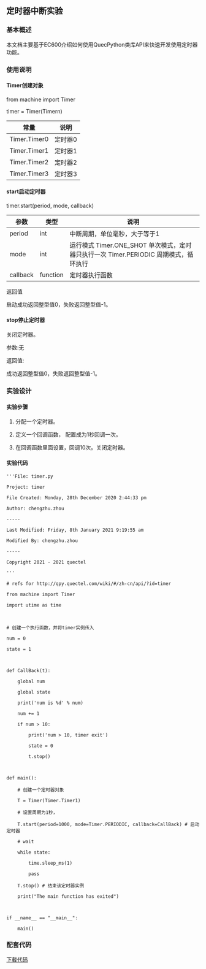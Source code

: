 ## 定时器中断实验 

### 基本概述

本文档主要基于EC600介绍如何使用QuecPython类库API来快速开发使用定时器功能。

### 使用说明

#### Timer创建对象

from machine import Timer

timer = Timer(Timern)

| 常量         | 说明    |
| ------------ | ------- |
| Timer.Timer0 | 定时器0 |
| Timer.Timer1 | 定时器1 |
| Timer.Timer2 | 定时器2 |
| Timer.Timer3 | 定时器3 |

#### start启动定时器

timer.start(period, mode, callback)

| 参数     | 类型     | 说明                                                         |
| -------- | -------- | ------------------------------------------------------------ |
| period   | int      | 中断周期，单位毫秒，大于等于1                                |
| mode     | int      | 运行模式 Timer.ONE_SHOT 单次模式，定时器只执行一次 Timer.PERIODIC 周期模式，循环执行 |
| callback | function | 定时器执行函数                                               |

返回值

启动成功返回整型值0，失败返回整型值-1。

#### stop停止定时器

关闭定时器。

参数:无

返回值:

成功返回整型值0，失败返回整型值-1。

### 实验设计

#### 实验步骤

1. 分配一个定时器。

2. 定义一个回调函数， 配置成为1秒回调一次。

3. 在回调函数里面设置，回调10次。关闭定时器。

#### 实验代码

```
'''File: timer.py

Project: timer

File Created: Monday, 28th December 2020 2:44:33 pm

Author: chengzhu.zhou

-----

Last Modified: Friday, 8th January 2021 9:19:55 am

Modified By: chengzhu.zhou

-----

Copyright 2021 - 2021 quectel

'''

# refs for http://qpy.quectel.com/wiki/#/zh-cn/api/?id=timer

from machine import Timer

import utime as time



# 创建一个执行函数，并将timer实例传入

num = 0

state = 1



def CallBack(t):

	global num

	global state

	print('num is %d' % num)

	num += 1

	if num > 10:

		print('num > 10, timer exit')

		state = 0

		t.stop()



def main():

	# 创建一个定时器对象

	T = Timer(Timer.Timer1)

	# 设置周期为1秒，

	T.start(period=1000, mode=Timer.PERIODIC, callback=CallBack) # 启动定时器

	# wait

	while state:

		time.sleep_ms(1)

		pass

	T.stop() # 结束该定时器实例

	print("The main function has exited")



if __name__ == "__main__":

	main()
```

### 配套代码

<!-- * [下载代码](code/timer.py) -->
 <a href="zh-cn/QuecPythonTest/code/timer.py" target="_blank">下载代码</a>